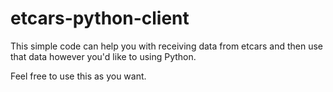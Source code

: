 # etcars-python-client
This simple code can help you with receiving data from etcars and then use that data however you'd like to using Python.

Feel free to use this as you want.

